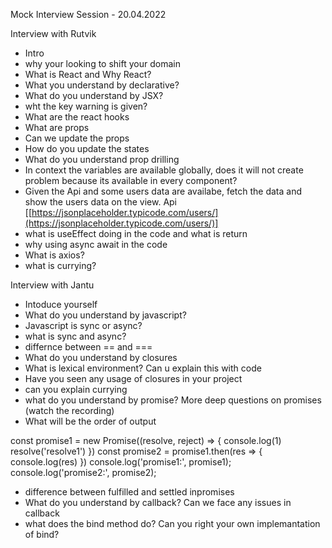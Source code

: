 Mock Interview Session - 20.04.2022

Interview with Rutvik

- Intro
- why your looking to shift your domain
- What is React and Why React?
- What you understand by declarative?
- What do you understand by JSX?
- wht the key warning is given?
- What are the react hooks
- What are props
- Can we update the props
- How do you update the states
- What do you understand prop drilling
- In context the variables are available globally, does it will not create problem because its available in every component?
- Given the Api and some users data are availabe, fetch the data and show the users data on the view. Api [[https://jsonplaceholder.typicode.com/users/](https://jsonplaceholder.typicode.com/users/)]
- what is useEffect doing in the code and what is return
- why using async await in the code
- What is axios?
- what is currying?

Interview with Jantu

- Intoduce yourself
- What do you understand by javascript?
- Javascript is sync or async?
- what is sync and async?
- differnce between == and ===
- What do you understand by closures
- What is lexical environment? Can u explain this with code
- Have you seen any usage of closures in your project
- can you explain currying
- what do you understand by promise? More deep questions on promises (watch the recording)
- What will be the order of output

const promise1 = new Promise((resolve, reject) => {
console.log(1)
resolve('resolve1')
})
const promise2 = promise1.then(res => {
console.log(res)
})
console.log('promise1:', promise1);
console.log('promise2:', promise2);


- difference between fulfilled and settled inpromises
- What do you understand by callback? Can we face any issues in callback
- what does the bind method do? Can you right your own implemantation of bind?
